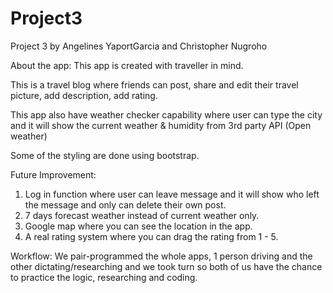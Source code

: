# Project3

Project 3 by Angelines YaportGarcia and Christopher Nugroho

About the app:
This app is created with traveller in mind.

This is a travel blog where friends can post, share and edit their travel picture, add description, add rating.

This app also have weather checker capability where user can type the city and it will show the current weather & humidity from 3rd party API (Open weather)

Some of the styling are done using bootstrap.

Future Improvement:
1. Log in function where user can leave message and it will show who left the message and only can delete their own post.
2. 7 days forecast weather instead of current weather only.
3. Google map where you can see the location in the app.
4. A real rating system where you can drag the rating from 1 - 5.


Workflow:
We pair-programmed the whole apps, 1 person driving and the other dictating/researching and we took turn so both of us have the chance to practice the logic, researching and coding.

